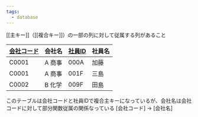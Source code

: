 ```yaml
---
tags:
  - database
---
```

[[主キー]]（[[複合キー]]）の一部の列に対して従属する列があること

| <u>会社コード</u> | 会社名  | <u>社員ID</u> | 社員名 |
| ----- | ---- | ---- | --- |
| C0001 | A 商事 | 000A | 加藤  |
| C0001 | A 商事 | 001F | 三島  |
| C0002 | B 化学 | 009F | 田島  |
このテーブルは会社コードと社員IDで複合主キーになっているが、会社名は会社コードに対して部分関数従属の関係なっている
	\[会社コード\] → \[会社名\]
